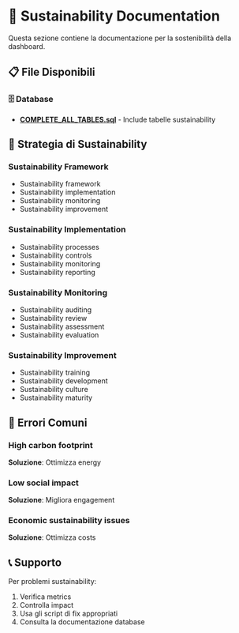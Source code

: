 # 🌱 Sustainability Documentation

Questa sezione contiene la documentazione per la sostenibilità della dashboard.

## 📋 File Disponibili

### 🗄️ Database
- **[COMPLETE_ALL_TABLES.sql](../database/COMPLETE_ALL_TABLES.sql)** - Include tabelle sustainability

## 🎯 Strategia di Sustainability

### Sustainability Framework
- Sustainability framework
- Sustainability implementation
- Sustainability monitoring
- Sustainability improvement

### Sustainability Implementation
- Sustainability processes
- Sustainability controls
- Sustainability monitoring
- Sustainability reporting

### Sustainability Monitoring
- Sustainability auditing
- Sustainability review
- Sustainability assessment
- Sustainability evaluation

### Sustainability Improvement
- Sustainability training
- Sustainability development
- Sustainability culture
- Sustainability maturity

## 🚨 Errori Comuni

### High carbon footprint
**Soluzione**: Ottimizza energy

### Low social impact
**Soluzione**: Migliora engagement

### Economic sustainability issues
**Soluzione**: Ottimizza costs

## 📞 Supporto

Per problemi sustainability:
1. Verifica metrics
2. Controlla impact
3. Usa gli script di fix appropriati
4. Consulta la documentazione database